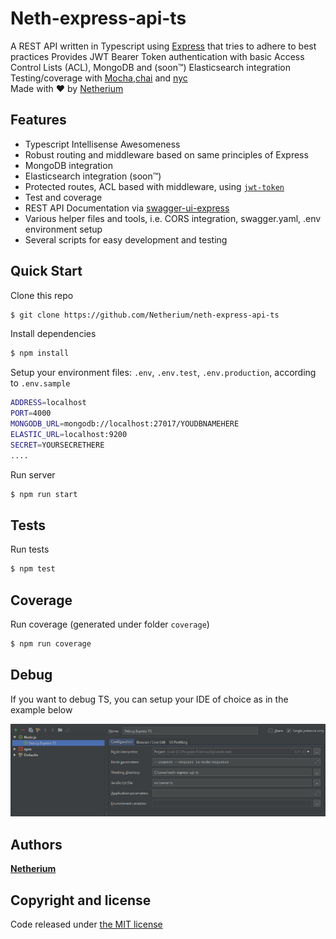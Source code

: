 # Neth-express-api-ts
A REST API written in Typescript using [Express](https://github.com/expressjs/express) that tries to adhere to best practices
Provides JWT Bearer Token authentication with basic Access Control Lists (ACL), MongoDB and (soon™) Elasticsearch integration
Testing/coverage with [Mocha](https://www.npmjs.com/package/mocha),[chai](https://www.npmjs.com/package/chai) and [nyc](https://www.npmjs.com/package/nyc)  
Made with ❤ by [Netherium](https://github.com/Netherium)

## Features
  
  * Typescript Intellisense Awesomeness
  * Robust routing and middleware based on same principles of Express
  * MongoDB integration
  * Elasticsearch integration (soon™)
  * Protected routes, ACL based with middleware, using [`jwt-token`](https://jwt.io/)
  * Test and coverage
  * REST API Documentation via [swagger-ui-express](https://www.npmjs.com/package/swagger-ui-express)
  * Various helper files and tools, i.e. CORS integration, swagger.yaml, .env environment setup
  * Several scripts for easy development and testing


## Quick Start

  Clone this repo
  
  
```bash
$ git clone https://github.com/Netherium/neth-express-api-ts
```

  Install dependencies
  
  
```bash
$ npm install
```

  Setup your environment files: `.env`, `.env.test`, `.env.production`, according to `.env.sample`
  
  
```bash
ADDRESS=localhost
PORT=4000
MONGODB_URL=mongodb://localhost:27017/YOUDBNAMEHERE
ELASTIC_URL=localhost:9200
SECRET=YOURSECRETHERE
....
```

  Run server
  
  
```bash
$ npm run start
```


## Tests

  Run tests

```bash
$ npm test
```

## Coverage

  Run coverage (generated under folder `coverage`)

```bash
$ npm run coverage
```
## Debug 
  
  If you want to debug TS, you can setup your IDE of choice as in the example below

<img src="https://raw.githubusercontent.com/Netherium/neth-express-api-ts/master/img/debug_setup.png">

## Authors
**[Netherium](https://github.com/Netherium)**

## Copyright and license
Code released under [the MIT license](https://github.com/Netherium/neth-express-api-ts/blob/master/LICENSE)
